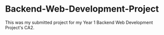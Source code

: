# Backend-Web-Development-Project
This was my submitted project for my Year 1 Backend Web Development Project's CA2.
